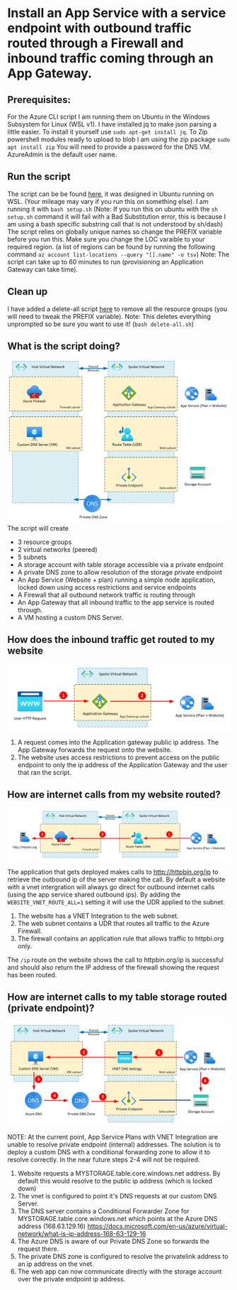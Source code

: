 # Install an App Service with a service endpoint with outbound traffic routed through a Firewall and inbound traffic coming through an App Gateway.

## Prerequisites: 
For the Azure CLI script I am running them on Ubuntu in the Windows Subsystem for Linux (WSL v1).  I have installed jq to make json parsing a little easier.  To install it yourself use `sudo apt-get install jq`.
To Zip powershell modules ready to upload to blob I am using the zip package `sudo apt install zip`
You will need to provide a password for the DNS VM.  AzureAdmin is the default user name.

## Run the script 
The script can be be found [here](./Setup.sh), it was designed in Ubuntu running on WSL. (Your mileage may vary if you run this on something else). I am running it with `bash setup.sh`  (Note: If you run this on ubuntu with the `sh setup.sh` command it will fail with a Bad Substitution error, this is because I am using a bash specific substring call that is not understood by sh/dash)
The script relies on globally unique names so change the PREFIX variable before you run this.
Make sure you change the LOC varaible to your required region.  (a list of regions can be found by running the following command `az account list-locations --query "[].name" -o tsv`)
Note: The script can take up to 60 minutes to run (provisioning an Application Gateway can take time).

## Clean up
I have added a delete-all script [here](./delete-all.sh) to remove all the resource groups (you will need to tweak the PREFIX variable).  Note: This deletes everything unprompted so be sure you want to use it!  (`bash delete-all.sh`)

## What is the script doing?

![What gets deployed!](/diagrams/What%20gets%20deployed.png "What gets deployed")
The script will create 
- 3 resource groups
- 2 virtual networks (peered)
- 5 subnets
- A storage account with table storage accessible via a private endpoint
- A private DNS zone to allow resolution of the storage private endpoint
- An App Service (Website + plan) running a simple node application, locked down using access restrictions and service endpoints
- A Firewall that all outbound network traffic is routing through
- An App Gateway that all inbound traffic to the app service is routed through.
- A VM hosting a custom DNS Server.

## How does the inbound traffic get routed to my website

![Inbound traffic routing](/diagrams/inbound%20calls.png "inbound calls")

1. A request comes into the Application gateway public ip address.  The App Gateway forwards the request onto the website.
2. The website uses access restrictions to prevent access on the public endpoint to only the ip address of the Application Gateway and the user that ran the script.

## How are internet calls from my website routed?

![outbound internet traffic routing](/diagrams/outbound%20calls%20to%20internet.png "outbound internet traffic routing")

The application that gets deployed makes calls to http://httpbin.org/ip to retrieve the outbound ip of the server making the call.
By default a website with a vnet intergration will always go direct for outbound internet calls (using the app service shared outbound ips).  By adding the `WEBSITE_VNET_ROUTE_ALL=1` setting it will use the UDR applied to the subnet.

1. The website has a VNET Integration to the web subnet.  
2. The web subnet contains a UDR that routes all traffic to the Azure Firewall.
3. The firewall contains an application rule that allows traffic to httpbi.org only.

The `/ip` route on the website shows the call to httpbin.org/ip is successful and should also return the IP address of the firewall showing the request has been routed.

## How are internet calls to my table storage routed (private endpoint)?

![outbound private endpoint routing](/diagrams/outbound%20calls%20to%20private%20endpoint.png "outbound private endpoint routing")

NOTE: At the current point, App Service Plans with VNET Integration are unable to resolve private endpoint (internal) addresses.  The solution is to deploy a custom DNS with a conditional forwarding zone to allow it to resolve correctly.  In the near future steps 2-4 will not be required.

1. Website requests a MYSTORAGE.table.core.windows.net address.  By default this would resolve to the public ip address (which is locked down)
2. The vnet is configured to point it's DNS requests at our custom DNS Server.
3. The DNS server contains a Conditional Forwarder Zone for MYSTORAGE.table.core.windows.net which points at the Azure DNS address (168.63.129.16) 
https://docs.microsoft.com/en-us/azure/virtual-network/what-is-ip-address-168-63-129-16
4. The Azure DNS is aware of our Private DNS Zone so forwards the request there.
5. The private DNS zone is configured to resolve the privatelink address to an ip address on the vnet.
6. The web app can now communicate directly with the storage account over the private endpoint ip address.
